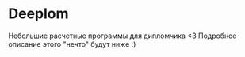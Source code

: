 # Deeplom
Небольшие расчетные программы для дипломчика &lt;3
Подробное описание этого "нечто" будут ниже :)
